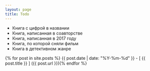 ```yaml
---
layout: page
title: Todo
---
```

- Книга с цифрой в названии
- Книга, написанная в соавторстве 
- Книга, написанная в 2017 году 
- Книга, по которой сняли фильм 
- Книга в детективном жанре

{% for post in site.posts %}  {{ post.date | date: "%Y-%m-%d" }} - [ {{ post.title }} ] ({{ post.url }}){% endfor %}
